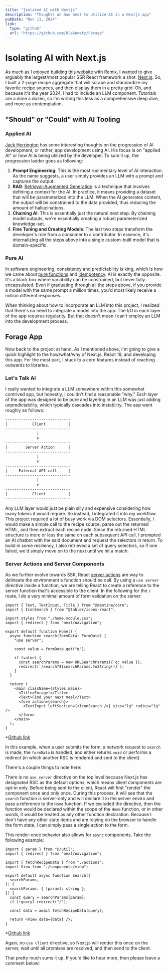 ```yaml
---
title: "Isolated AI with Nextjs"
description: "Thoughts on how best to utilize AI in a Nextjs app"
pubDate: "Nov 11, 2024"
link:
  type: "github"
  url: "https://github.com/blakenetz/Forage"
---
```


# Isolating AI with Next.js

As much as I enjoyed building
[this website](https://github.com/blakenetz/portfolio) with Remix, I wanted to
give arguably the largest/most popular SSR React framework a shot:
[Next.js](https://nextjs.org/). So, I built a 2-page recipe aggregate that will
scrape and standardize my favorite recipe sources, and then display them in a
pretty grid. Oh, and because it's the year 2024, I had to include an LLM
component. Tutorials are a dime a dozen, so I'm writing this less as a
comprehensive deep dive, and more as contemplation.

## "Should" or "Could" with AI Tooling

### Applied AI

[Jack Herrington](https://www.youtube.com/watch?v=egUNQ1pvkYs&t=626s) has some
interesting thoughts on the progression of AI development, or rather, app
development using AI. His focus is on "applied AI" or how AI is being utilized
by the developer. To sum it up, the progression ladder goes as following:

1. **Prompt Engineering**: This is the most rudimentary level of AI interaction.
   As the name suggests, a user simply provides an LLM with a prompt and
   captures the output.
2. **RAG**:
   [Retrieval-Augmented Generation](https://blogs.nvidia.com/blog/what-is-retrieval-augmented-generation/)
   is a technique that involves defining a context for the AI. In practice, it
   means providing a dataset that will be parameterized into the LLM. When the
   AI generates content, the output will be constrained to the data provided,
   thus reducing the amount of hallucinations.
3. **Chaining AI**: This is essentially just the natural next step. By chaining
   model outputs, we're essentially creating a robust parameterized
   knowledge-set.
4. **Fine Tuning and Creating Models**: The last two steps transform the
   developer's role from a consumer to a contributor. In essence, it's
   internalizing all the steps above into a single custom-built model that is
   domain-specific.

### Pure AI

In software engineering, consistency and predictability is king, which is how we
came about [pure functions](https://en.wikipedia.org/wiki/Pure_function) and
[idempotency](https://en.wikipedia.org/wiki/Idempotence). AI is exactly the
opposite. It's a black box where variability can be constrained, but never fully
encapsulated. Even if graduating through all the steps above, if you provide a
model with the same prompt a million times, you'd most likely receive a million
different responses.

When thinking about how to incorporate an LLM into this project, I realized that
there's no need to integrate a model into the app. The I/O in each layer of the
app requires regularity. But that doesn't mean I can't employ an LLM into the
development process.

## Forage App

Now back to the project at hand. As I mentioned above, I'm going to give a quick
highlight to the how/what/why of Next.js, React 19, and developing this app. For
the most part, I stuck to a core features instead of reaching outwards to
libraries.

### Let's Talk AI

I really wanted to integrate a LLM somewhere within this somewhat contrived app,
but honestly, I couldn't find a reasonable "why." Each layer of the app was
designed to be pure and layering in an LLM was just adding unpredictability,
which typically cascades into instability. The app went roughly as follows:

```bash no-copy
-----------------------------
|           Client          |
-----------------------------
              |
              v
-----------------------------
|        Server Action      |
-----------------------------
              |
              v
-----------------------------
|     External API call     |
-----------------------------
              |
              v
-----------------------------
|           Client          |
-----------------------------
```

Any LLM layer would just be plain silly and expensive considering how many
tokens it would require. So instead, I integrated it into my workflow. This
project required a lot of busy work via DOM selectors. Essentially, I would make
a simple call to the recipe source, parse out the returned HTML, and then
extract each recipe node. Since the returned HTML structure is more or less the
same on each subsequent API call, I prompted an AI chatbot with the said
document and request the selectors in return. To build in some resiliency, I
also retrieved a set of query selectors, so if one failed, we'd simply move on
to the next until we hit a match.

### Server Actions and Server Components

As we further evolve towards SSR, React
[server actions](https://react.dev/reference/rsc/server-actions) are way to
delineate the environment a function should be call. By using a `use server`
directive inside a function, we are telling React to create a reference to the
server function that's accessible to the client. In the following for the `/`
route, I do a very minimal amount of form validation on the server:

```tsx
import { Text, TextInput, Title } from "@mantine/core";
import { IconSearch } from "@tabler/icons-react";

import styles from "./home.module.css";
import { redirect } from "next/navigation";

export default function Home() {
  async function search(formData: FormData) {
    "use server";

    const value = formData.get("q");

    if (value) {
      const searchParams = new URLSearchParams({ q: value });
      redirect(`/search?${searchParams.toString()}`);
    }
  }

  return (
    <main className={styles.main}>
      <Title>Forage!</Title>
      <Text>Find your next meal</Text>
      <form action={search}>
        <TextInput leftSection={<IconSearch />} size="lg" radius="lg" />
      </form>
    </main>
  );
}
```

\*[Github link](https://github.com/blakenetz/Forage/blob/main/app/page.tsx)

In this example, when a user submits the form, a network request to `search` is
made, the `formData` is handled, and either returns `void` or performs a
redirect (in which another RSC is rendered and sent to the client).

There's a couple things to note here:

There is no `use server` directive on the top level because Next.js has
designated RSC as the default options, which means client components are opt-in
only. Before being sent to the client, React will first "render" the component
once and only once. During this process, it will see that the `search` function
is server-only and will declare it in the server enviro and pass a reference to
the `Home` function. If we excluded the directive, then the function would be
declared within the scope of the `Home` function, or in other words, it would be
treated as any other function declaration. Because I don't have any other state
items and am relying on the browser to handle the form state, I can simply pass
a single action to the form.

This render-once behavior also allows for `async` components. Take the following
example:

```tsx
import { param } from "@/util";
import { redirect } from "next/navigation";

import { fetchRecipeData } from "./actions";
import View from "./components/view";

export default async function Search({
  searchParams,
}: {
  searchParams: { [param]: string };
}) {
  const query = searchParams[param];
  if (!query) redirect("/");

  const data = await fetchRecipeData(query);

  return <View data={data} />;
}
```

\*[Github link](https://github.com/blakenetz/Forage/blob/main/app/search/page.tsx)

Again, no `use client` directive, so Next.js will render this once on the
server, wait until all promises are resolved, and then send to the client.

That pretty much sums it up. If you'd like to hear more, then please leave a
comment below!
